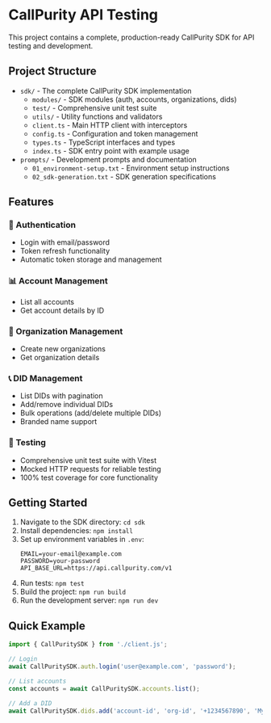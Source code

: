 # CallPurity API Testing

This project contains a complete, production-ready CallPurity SDK for API testing and development.

## Project Structure

- `sdk/` - The complete CallPurity SDK implementation
  - `modules/` - SDK modules (auth, accounts, organizations, dids)
  - `test/` - Comprehensive unit test suite
  - `utils/` - Utility functions and validators
  - `client.ts` - Main HTTP client with interceptors
  - `config.ts` - Configuration and token management
  - `types.ts` - TypeScript interfaces and types
  - `index.ts` - SDK entry point with example usage
- `prompts/` - Development prompts and documentation
  - `01_environment-setup.txt` - Environment setup instructions
  - `02_sdk-generation.txt` - SDK generation specifications

## Features

### 🔐 Authentication
- Login with email/password
- Token refresh functionality
- Automatic token storage and management

### 📊 Account Management
- List all accounts
- Get account details by ID

### 🏢 Organization Management
- Create new organizations
- Get organization details

### 📞 DID Management
- List DIDs with pagination
- Add/remove individual DIDs
- Bulk operations (add/delete multiple DIDs)
- Branded name support

### 🧪 Testing
- Comprehensive unit test suite with Vitest
- Mocked HTTP requests for reliable testing
- 100% test coverage for core functionality

## Getting Started

1. Navigate to the SDK directory: `cd sdk`
2. Install dependencies: `npm install`
3. Set up environment variables in `.env`:
   ```
   EMAIL=your-email@example.com
   PASSWORD=your-password
   API_BASE_URL=https://api.callpurity.com/v1
   ```
4. Run tests: `npm test`
5. Build the project: `npm run build`
6. Run the development server: `npm run dev`

## Quick Example

```typescript
import { CallPuritySDK } from './client.js';

// Login
await CallPuritySDK.auth.login('user@example.com', 'password');

// List accounts
const accounts = await CallPuritySDK.accounts.list();

// Add a DID
await CallPuritySDK.dids.add('account-id', 'org-id', '+1234567890', 'My DID');
```
